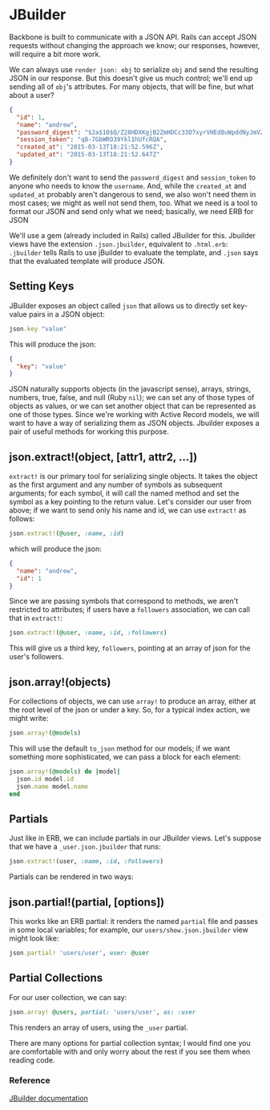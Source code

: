 # JBuilder

Backbone is built to communicate with a JSON API. Rails can accept JSON
requests without changing the approach we know; our responses, however,
will require a bit more work.

We can always use `render json: obj` to serialize `obj` and send the resulting
JSON in our response. But this doesn't give us much control; we'll end up
sending all of `obj`'s attributes. For many objects, that will be fine, but
what about a user?

```JSON
{
  "id": 1,
  "name": "andrew",
  "password_digest": "$2a$10$Q/Z28HDXKgjB2ZmHDCc33O7xyrVHEd8uWpddNyJmVZFP4WtedGAl6",
  "session_token": "qB-7GbWRO39Ykl1hUfcRQA", 
  "created_at": "2015-03-13T18:21:52.596Z", 
  "updated_at": "2015-03-13T18:21:52.647Z"
}
```

We definitely don't want to send the `password_digest` and `session_token` 
to anyone who needs to know the `username`. And, while the `created_at`
and `updated_at` probably aren't dangerous to send, we also won't need them
in most cases; we might as well not send them, too. What we need is a tool to
format our JSON and send only what we need; basically, we need ERB for JSON

We'll use a gem (already included in Rails) called JBuilder for this. Jbuilder
views have the extension `.json.jbuilder`, equivalent to `.html.erb`:
`.jbuilder` tells Rails to use jBuilder to evaluate the template, and `.json`
says that the evaluated template will produce JSON.

## Setting Keys

JBuilder exposes an object called `json` that allows us to directly set key-value
pairs in a JSON object:

```ruby
json.key "value"
```

This will produce the json:

```json
{
  "key": "value"
}
```

JSON naturally supports objects (in the javascript sense), arrays, strings, numbers,
true, false, and null (Ruby `nil`); we can set any of those types of objects as values,
or we can set another object that can be represented as one of those types. Since we're
working with Active Record models, we will want to have a way of serializing them as
JSON objects. Jbuilder exposes a pair of useful methods for working this purpose.

## json.extract!(object, [attr1, attr2, ...])

`extract!` is our primary tool for serializing single objects. It takes the object
as the first argument and any number of symbols as subsequent arguments; for each
symbol, it will call the named method and set the symbol as a key pointing to the
return value. Let's consider our user from above; if we want to send only his
name and id, we can use `extract!` as follows:

```ruby
json.extract!(@user, :name, :id)
```

which will produce the json:

```json
{
  "name": "andrew",
  "id": 1
}
```

Since we are passing symbols that correspond to methods, we aren't restricted to
attributes; if users have a `followers` association, we can call that in `extract!`:

```ruby
json.extract!(@user, :name, :id, :followers)
```

This will give us a third key, `followers`, pointing at an array of json for the
user's followers.

## json.array!(objects)

For collections of objects, we can use `array!` to produce an array, either at the
root level of the json or under a key. So, for a typical index action, we might
write:

```ruby
json.array!(@models)
```

This will use the default `to_json` method for our models; if we want something more
sophisticated, we can pass a block for each element:

```ruby
json.array!(@models) do |model|
  json.id model.id
  json.name model.name
end
```

## Partials

Just like in ERB, we can include partials in our JBuilder views. 
Let's suppose that we have a `_user.json.jbuilder` that runs:

```ruby
json.extract!(user, :name, :id, :followers)
```

Partials can be rendered in two ways:

## json.partial!(partial, [options])

This works like an ERB partial: it renders the named `partial` file and passes
in some local variables; for example, our `users/show.json.jbuilder` view might
look like:

```ruby
json.partial! 'users/user', user: @user
```

## Partial Collections

For our user collection, we can say:

```ruby
json.array! @users, partial: 'users/user', as: :user
```

This renders an array of users, using the `_user` partial.

There are many options for partial collection syntax; I would find one
you are comfortable with and only worry about the rest if you see them
when reading code.

### Reference

[JBuilder documentation](https://github.com/rails/jbuilder)
